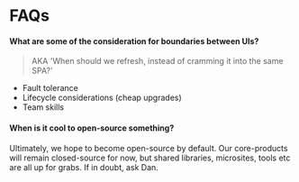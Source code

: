 # FAQs

#### What are some of the consideration for boundaries between UIs?
> AKA 'When should we refresh, instead of cramming it into the same SPA?'

- Fault tolerance
- Lifecycle considerations (cheap upgrades)
- Team skills

#### When is it cool to open-source something?

Ultimately, we hope to become open-source by default. Our core-products will remain closed-source for now, but shared libraries, microsites, tools etc are all up for grabs. If in doubt, ask Dan.
